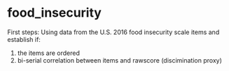 # food_insecurity

First steps:
Using data from the U.S. 2016 food insecurity scale items and establish if:
1) the items are ordered
2) bi-serial correlation between items and rawscore (discimination proxy)
